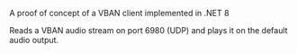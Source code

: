 A proof of concept of a VBAN client implemented in .NET 8

Reads a VBAN audio stream on port 6980 (UDP) and plays it on the default audio output.
